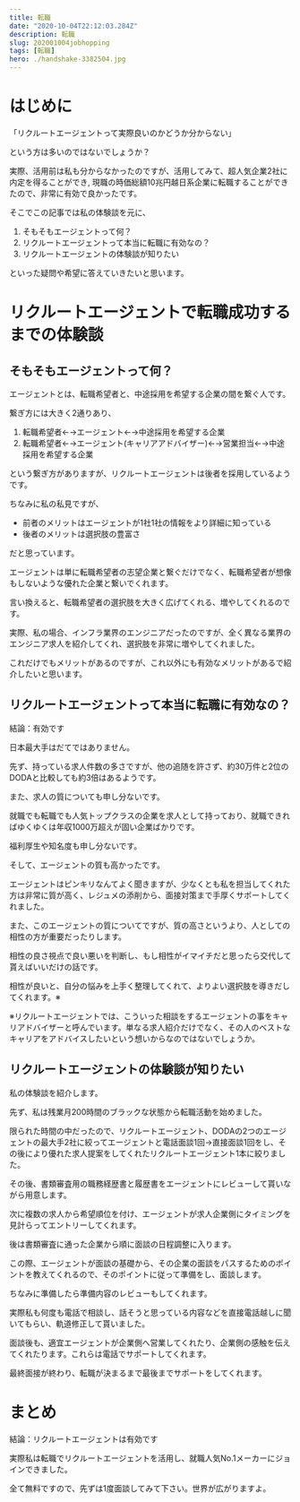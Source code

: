 ```yaml
---
title: 転職
date: "2020-10-04T22:12:03.284Z"
description: 転職
slug: 202001004jobhopping
tags: [転職]
hero: ./handshake-3382504.jpg
---
```

# はじめに

「リクルートエージェントって実際良いのかどうか分からない」

という方は多いのではないでしょうか？

実際、活用前は私も分からなかったのですが、活用してみて、超人気企業2社に内定を得ることができ,
現職の時価総額10兆円越日系企業に転職することができたので、非常に有効で良かったです。

そこでこの記事では私の体験談を元に、

1. そもそもエージェントって何？
1. リクルートエージェントって本当に転職に有効なの？
1. リクルートエージェントの体験談が知りたい

といった疑問や希望に答えていきたいと思います。



# リクルートエージェントで転職成功するまでの体験談

## そもそもエージェントって何？

エージェントとは、転職希望者と、中途採用を希望する企業の間を繋ぐ人です。

繋ぎ方には大きく2通りあり、

1. 転職希望者←→エージェント←→中途採用を希望する企業
1. 転職希望者←→エージェント(キャリアアドバイザー)←→営業担当←→中途採用を希望する企業

という繋ぎ方がありますが、リクルートエージェントは後者を採用しているようです。

ちなみに私の私見ですが、

- 前者のメリットはエージェントが1社1社の情報をより詳細に知っている
- 後者のメリットは選択肢の豊富さ

だと思っています。

エージェントは単に転職希望者の志望企業と繋ぐだけでなく、転職希望者が想像もしないような優れた企業と繋いでくれます。

言い換えると、転職希望者の選択肢を大きく広げてくれる、増やしてくれるのです。

実際、私の場合、インフラ業界のエンジニアだったのですが、全く異なる業界のエンジニア求人を紹介してくれ、選択肢を非常に増やしてくれました。

これだけでもメリットがあるのですが、これ以外にも有効なメリットがあるで紹介したいと思います。

## リクルートエージェントって本当に転職に有効なの？

結論：有効です

日本最大手はだてではありません。

先ず、持っている求人件数の多さですが、他の追随を許さず、約30万件と2位のDODAと比較しても約3倍はあるようです。

また、求人の質についても申し分ないです。

就職でも転職でも人気トップクラスの企業を求人として持っており、就職できればゆくゆくは年収1000万超えが固い企業ばかりです。

福利厚生や知名度も申し分ないです。

そして、エージェントの質も高かったです。

エージェントはピンキリなんてよく聞きますが、少なくとも私を担当してくれた方は非常に質が高く、レジュメの添削から、面接対策まで手厚くサポートしてくれました。

また、このエージェントの質についてですが、質の高さというより、人としての相性の方が重要だったりします。

相性の良さ視点で良い悪いを判断し、もし相性がイマイチだと思ったら交代して貰えばいいだけの話です。

相性が良いと、自分の悩みを上手く整理してくれて、よりよい選択肢を導きだしてくれます。※

※リクルートエージェントでは、こういった相談をするエージェントの事をキャリアドバイザーと呼んでいます。単なる求人紹介だけでなく、その人のベストなキャリアをアドバイスしたいという想いからなのではないでしょうか。

## リクルートエージェントの体験談が知りたい

私の体験談を紹介します。

先ず、私は残業月200時間のブラックな状態から転職活動を始めました。

限られた時間の中だったので、リクルートエージェント、DODAの2つのエージェントの最大手2社に絞ってエージェントと電話面談1回→直接面談1回をし、その後により優れた求人提案をしてくれたリクルートエージェント1本に絞りました。

その後、書類審査用の職務経歴書と履歴書をエージェントにレビューして貰いながら用意します。

次に複数の求人から希望順位を付け、エージェントが求人企業側にタイミングを見計らってエントリーしてくれます。

後は書類審査に通った企業から順に面談の日程調整に入ります。

この際、エージェントが面談の基礎から、その企業の面談をパスするためのポイントを教えてくれるので、そのポイントに従って準備をし、面談します。

ちなみに準備したら準備内容のレビューもしてくれます。

実際私も何度も電話で相談し、話そうと思っている内容などを直接電話越しに聞いてもらい、軌道修正して貰いました。

面談後も、適宜エージェントが企業側へ営業してくれたり、企業側の感触を伝えてくれたります。これらは電話でサポートしてくれます。

最終面接が終わり、転職が決まるまで最後までサポートをしてくれます。

# まとめ

結論：リクルートエージェントは有効です

実際私は転職でリクルートエージェントを活用し、就職人気No.1メーカーにジョインできました。

全て無料ですので、先ずは1度面談してみて下さい。世界が広がりますよ。